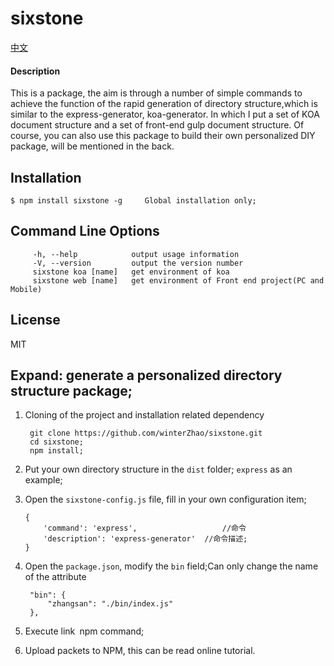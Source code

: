 # sixstone

[中文](./readme_Chinese.md)

#### Description

  This is a package, the aim is through a number of simple commands to achieve the function of the rapid generation of directory structure,which is similar to the express-generator, koa-generator. In which I put a set of KOA document structure and a set of front-end gulp document structure. Of course, you can also use this package to build their own personalized DIY package, will 
be mentioned in the back.

## Installation

    $ npm install sixstone -g     Global installation only;

## Command Line Options
         -h, --help            output usage information
         -V, --version         output the version number
         sixstone koa [name]   get environment of koa
         sixstone web [name]   get environment of Front end project(PC and Mobile)

## License

MIT


## Expand: generate a personalized directory structure package;

1. Cloning of the project and installation related dependency

        git clone https://github.com/winterZhao/sixstone.git
        cd sixstone;
        npm install;

2.  Put your own directory structure in the `dist` folder; `express` as an example;
3.  Open the `sixstone-config.js` file, fill in your own configuration item;

        {
            'command': 'express',                   //命令
            'description': 'express-generator'  //命令描述;
        }
4. Open the `package.json`, modify the `bin` field;Can only change the name of the attribute

        "bin": {
            "zhangsan": "./bin/index.js"
        },

5. Execute link` `npm command;
6. Upload packets to NPM, this can be read online tutorial.
